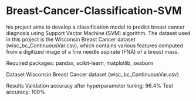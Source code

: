 # Breast-Cancer-Classification-SVM

his project aims to develop a classification model to predict breast cancer diagnosis using Support Vector Machine (SVM) algorithm. The dataset used in this project is the Wisconsin Breast Cancer dataset (wisc_bc_ContinuousVar.csv), which contains various features computed from a digitized image of a fine needle aspirate (FNA) of a breast mass.

Required packages: pandas, scikit-learn, matplotlib, seaborn

Dataset
Wisconsin Breast Cancer dataset (wisc_bc_ContinuousVar.csv)

Results
Validation accuracy after hyperparameter tuning: 96.4%
Test accuracy: 100%

